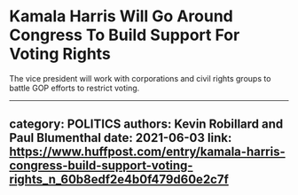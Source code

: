 # Kamala Harris Will Go Around Congress To Build Support For Voting Rights

The vice president will work with corporations and civil rights groups to battle GOP efforts to restrict voting.

---
category: POLITICS
authors: Kevin Robillard and Paul Blumenthal
date: 2021-06-03
link: https://www.huffpost.com/entry/kamala-harris-congress-build-support-voting-rights_n_60b8edf2e4b0f479d60e2c7f
---
